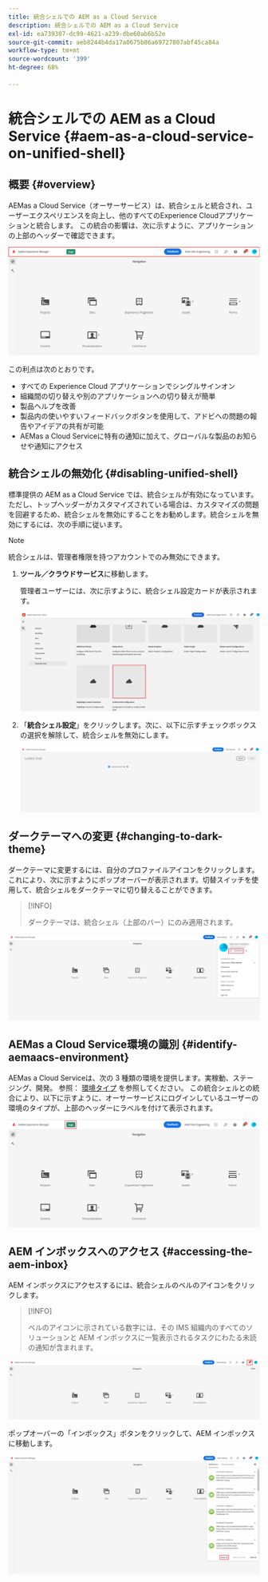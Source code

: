 ```yaml
---
title: 統合シェルでの AEM as a Cloud Service
description: 統合シェルでの AEM as a Cloud Service
exl-id: ea739307-dc99-4621-a239-dbe60ab6b52e
source-git-commit: aeb8244b4da17a0675b86a69727807abf45ca84a
workflow-type: tm+mt
source-wordcount: '399'
ht-degree: 68%

---
```


# 統合シェルでの AEM as a Cloud Service {#aem-as-a-cloud-service-on-unified-shell}

## 概要 {#overview}

AEMas a Cloud Service（オーサーサービス）は、統合シェルと統合され、ユーザーエクスペリエンスを向上し、他のすべてのExperience Cloudアプリケーションと統合します。 この統合の影響は、次に示すように、アプリケーションの上部のヘッダーで確認できます。

![画像](/help/overview/assets/unifiedshell_header.png)

この利点は次のとおりです。

* すべての Experience Cloud アプリケーションでシングルサインオン
* 組織間の切り替えや別のアプリケーションへの切り替えが簡単
* 製品ヘルプを改善
* 製品内の使いやすいフィードバックボタンを使用して、アドビへの問題の報告やアイデアの共有が可能
* AEMas a Cloud Serviceに特有の通知に加えて、グローバルな製品のお知らせや通知にアクセス

## 統合シェルの無効化 {#disabling-unified-shell}

標準提供の AEM as a Cloud Service では、統合シェルが有効になっています。ただし、トップヘッダーがカスタマイズされている場合は、カスタマイズの問題を回避するため、統合シェルを無効にすることをお勧めします。統合シェルを無効にするには、次の手順に従います。

>[!NOTE]
>統合シェルは、管理者権限を持つアカウントでのみ無効にできます。

1. **ツール／クラウドサービス**&#x200B;に移動します。

   管理者ユーザーには、次に示すように、統合シェル設定カードが表示されます。

   ![画像](/help/overview/assets/unifiedshell2.png)

1. 「**統合シェル設定**」をクリックします。次に、以下に示すチェックボックスの選択を解除して、統合シェルを無効にします。

   ![画像](/help/overview/assets/unifiedshell3.png)

## ダークテーマへの変更 {#changing-to-dark-theme}

ダークテーマに変更するには、自分のプロファイルアイコンをクリックします。これにより、次に示すようにポップオーバーが表示されます。切替スイッチを使用して、統合シェルをダークテーマに切り替えることができます。

>[!INFO]
>
>ダークテーマは、統合シェル（上部のバー）にのみ適用されます。

![画像](/help/overview/assets/unifiedshell4.png)

## AEMas a Cloud Service環境の識別 {#identify-aemaacs-environment}

AEMas a Cloud Serviceは、次の 3 種類の環境を提供します。実稼動、ステージング、開発。 参照： [環境タイプ](https://experienceleague.adobe.com/docs/experience-manager-cloud-service/content/implementing/using-cloud-manager/manage-environments.html?lang=en) を参照してください。 この統合シェルとの統合により、以下に示すように、オーサーサービスにログインしているユーザーの環境のタイプが、上部のヘッダーにラベルを付けて表示されます。

![画像](/help/overview/assets/unifiedshell_header_label.png)

## AEM インボックスへのアクセス {#accessing-the-aem-inbox}

AEM インボックスにアクセスするには、統合シェルのベルのアイコンをクリックします。

>[!INFO]
>
> ベルのアイコンに示されている数字には、その IMS 組織内のすべてのソリューションと AEM インボックスに一覧表示されるタスクにわたる未読の通知が含まれます。

![画像](/help/overview/assets/unifiedshell5.png)

ポップオーバーの「インボックス」ボタンをクリックして、AEM インボックスに移動します。

![画像](/help/overview/assets/unifiedshell6.png)
